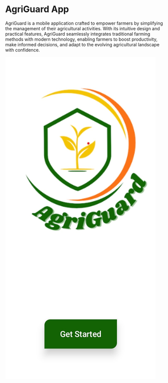 # AgriGuard App

AgriGuard is a mobile application crafted to empower farmers by simplifying the management of their agricultural activities. 
With its intuitive design and practical features, AgriGuard seamlessly integrates traditional farming methods with modern technology, 
enabling farmers to boost productivity, make informed decisions, and adapt to the evolving agricultural landscape with confidence.

![image alt](https://github.com/miko-codes-a-lot/agriguard/blob/14ba9b39bc0c294b39b5fbea2c592b75189e68d7/home.jpg)
